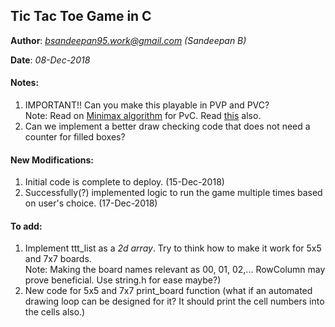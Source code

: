 ## Tic Tac Toe Game in C

**Author**: *bsandeepan95.work@gmail.com (Sandeepan B)*

**Date**: *08-Dec-2018*

#### Notes:

  1. IMPORTANT!! Can you make this playable in PVP and PVC?  
	Note: Read on [Minimax algorithm][link 1] for PvC. Read [this][link 2] also.
  2. Can we implement a better draw checking code that does not need a counter for filled boxes?  

#### New Modifications:

  1.  Initial code is complete to deploy. (15-Dec-2018)  
  2.  Successfully(?) implemented logic to run the game multiple times based on user's choice. (17-Dec-2018)  

#### To add:

  1. Implement ttt_list as a *2d array*. Try to think how to make it work for 5x5 and 7x7 boards.  
	Note: Making the board names relevant as 00, 01, 02,... RowColumn may prove beneficial. Use string.h for ease maybe?)
  2. New code for 5x5 and 7x7 print_board function (what if an automated drawing loop can be designed for it? It should print the cell numbers into the cells also.)


[link 1]: https://en.wikipedia.org/wiki/Minimax
[link 2]: https://medium.freecodecamp.org/how-to-make-your-tic-tac-toe-game-unbeatable-by-using-the-minimax-algorithm-9d690bad4b37
